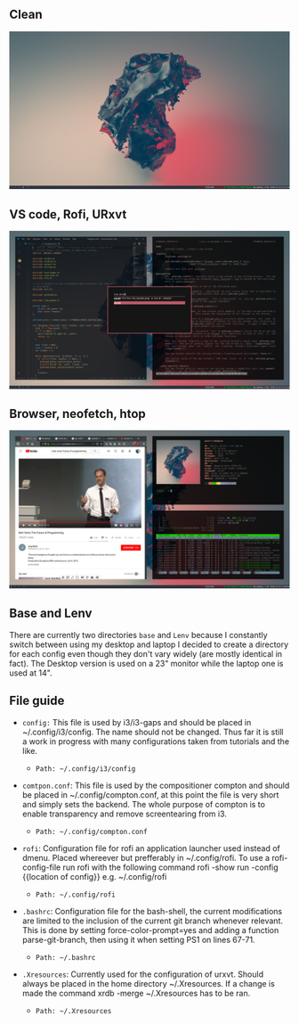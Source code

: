 ## Clean
![Clean Desktop](pics/clean.png)

## VS code, Rofi, URxvt
![VS code, Rofi, URxvt](pics/code_term_rofi.png)

## Browser, neofetch, htop
![Browser, neofetch, htop](pics/browser_neo_htop.png)



## Base and Lenv
There are currently two directories `base` and `Lenv` because I constantly switch between using my desktop and laptop I decided to create a directory for each config even though they don't vary widely (are mostly identical in fact). The Desktop version is used on a 23" monitor while the laptop one is used at 14". 

## File guide
- `config:`
	This file is used by i3/i3-gaps and should be placed in ~/.config/i3/config. The name should not be
	changed. Thus far it is still a work in progress with many configurations taken from tutorials and
	the like.

	- `Path: ~/.config/i3/config`

 - `comtpon.conf`:
	This file is used by the compositioner compton and should be placed in ~/.config/compton.conf, 
	at this point the file is very short and simply sets the backend. The whole purpose of compton is to
	enable transparency and remove screentearing from i3. 

	- `Path: ~/.config/compton.conf`
    
- `rofi`:
	Configuration file for rofi an application launcher used instead of dmenu. Placed whereever but
	prefferably in ~/.config/rofi. To use a rofi-config-file run rofi with the following command
	rofi -show run -config {{location of config}} e.g. ~/.config/rofi

	- `Path: ~/.config/rofi`	

- `.bashrc`:
	Configuration file for the bash-shell, the current modifications are limited to the inclusion of
	the current git branch whenever relevant. This is done by setting force-color-prompt=yes and adding
	a function parse-git-branch, then using it when setting PS1 on lines 67-71.

	- `Path: ~/.bashrc`	

- `.Xresources`:
	Currently used for the configuration of urxvt. Should always be placed in the home directory
	~/.Xresources. If a change is made the command xrdb -merge ~/.Xresources has to be ran.
	
	- `Path: ~/.Xresources` 
